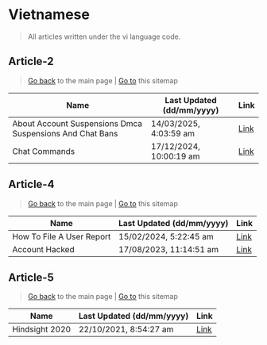 # Vietnamese
> All articles written under the vi language code. 

## Article-2
> [Go back](../README.md) to the main page | [Go to](https://help.twitch.tv/s/sitemap-topicarticle-2.xml) this sitemap

| Name                                                     | Last Updated (dd/mm/yyyy) | Link                                                                                                           |
|----------------------------------------------------------|---------------------------|----------------------------------------------------------------------------------------------------------------|
| About Account Suspensions Dmca Suspensions And Chat Bans | 14/03/2025, 4:03:59 am    | [Link](https://help.twitch.tv/s/article/about-account-suspensions-dmca-suspensions-and-chat-bans?language=vi)  |
| Chat Commands                                            | 17/12/2024, 10:00:19 am   | [Link](https://help.twitch.tv/s/article/chat-commands?language=vi)                                             |



## Article-4
> [Go back](../README.md) to the main page | [Go to](https://help.twitch.tv/s/sitemap-topicarticle-4.xml) this sitemap

| Name                      | Last Updated (dd/mm/yyyy) | Link                                                                            |
|---------------------------|---------------------------|---------------------------------------------------------------------------------|
| How To File A User Report | 15/02/2024, 5:22:45 am    | [Link](https://help.twitch.tv/s/article/how-to-file-a-user-report?language=vi)  |
| Account Hacked            | 17/08/2023, 11:14:51 am   | [Link](https://help.twitch.tv/s/article/account-hacked?language=vi)             |



## Article-5
> [Go back](../README.md) to the main page | [Go to](https://help.twitch.tv/s/sitemap-topicarticle-5.xml) this sitemap

| Name           | Last Updated (dd/mm/yyyy) | Link                                                                 |
|----------------|---------------------------|----------------------------------------------------------------------|
| Hindsight 2020 | 22/10/2021, 8:54:27 am    | [Link](https://help.twitch.tv/s/article/hindsight-2020?language=vi)  |




